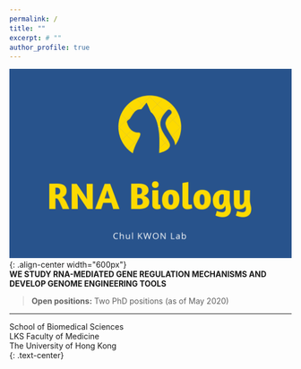 ```yaml
---
permalink: /
title: ""
excerpt: # ""
author_profile: true  
---
```

![image-center](/assets/images/cat2_crop.png){: .align-center width="600px"}  
**WE STUDY RNA-MEDIATED GENE REGULATION MECHANISMS AND DEVELOP GENOME ENGINEERING TOOLS**  
  
> **Open positions:** Two PhD positions (as of May 2020)

---

School of Biomedical Sciences  
LKS Faculty of Medicine  
The University of Hong Kong  
{: .text-center}
